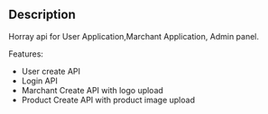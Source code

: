 

## Description

Horray api for User Application,Marchant Application, Admin panel.

Features:
- User create API
- Login API
- Marchant Create API with logo upload
- Product Create API with product image upload